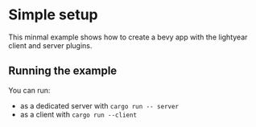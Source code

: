 # Simple setup 

This minmal example shows how to create a bevy app with the lightyear client and server plugins.


## Running the example

You can run:
- as a dedicated server with `cargo run -- server`
- as a client with `cargo run --client`
